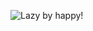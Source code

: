 ![Lazy by happy!](https://github.com/lazyHamsters/lazyHamsters/blob/main/Support%20files/Pics/Git_big_Ring.png)
